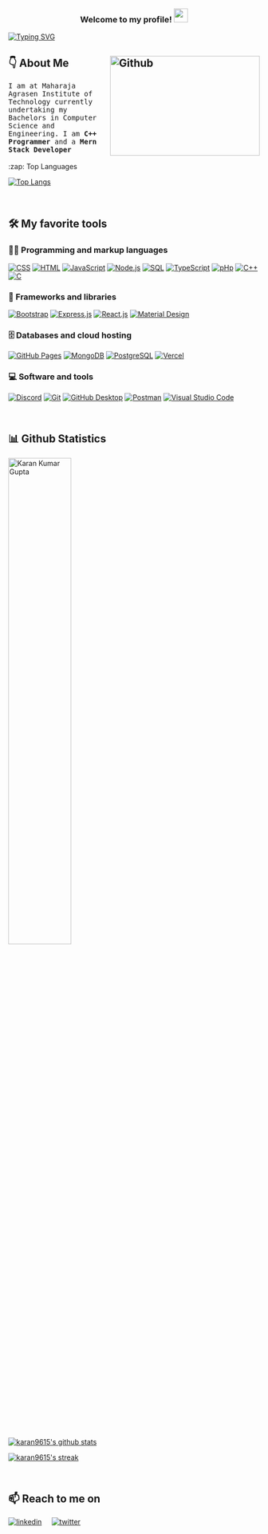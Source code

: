 <h3 align="center">
  Welcome to my profile!
  <img src="https://media.giphy.com/media/hvRJCLFzcasrR4ia7z/giphy.gif" width="28">
</h3>

<a href="https://git.io/typing-svg"><img src="https://readme-typing-svg.demolab.com?font=Fira+Code&size=35&pause=1000&color=FF64DA&center=true&width=1200&height=70&lines=+Hey%2C+I'm+Karan+Gupta+;A+Passionate+Web+Developer" alt="Typing SVG" /></a>

<h2> 
 👇 About Me
<img align="right" alt="Github"  src="https://qph.fs.quoracdn.net/main-qimg-82b7314fe96c4a2d8f3088207a4afd8d" width="300" height="200" />
</h2>

  <p>  <samp>
I am at Maharaja Agrasen Institute of Technology currently undertaking my Bachelors in Computer Science and Engineering. 
I am <strong>C++ Programmer</strong> and a <strong>Mern Stack Developer</strong>
  </samp><br><br>
:zap: Top Languages<br>
  
  [![Top Langs](https://github-readme-stats.vercel.app/api/top-langs/?username=karan9615&layout=compact)](https://github.com/anuraghazra/github-readme-stats)
   </p>
  
  <br>
 
    
<!--   <p align="center">
    <img src="https://komarev.com/ghpvc/?username=karan9615" alt="Karan kumar Gupta" /> 
  </p>           -->
 
</p>

## 🛠️ My favorite tools

### 👨‍💻 Programming and markup languages

<p>
    <a href="https://github.com/search?q=user%3Akaran9615+language%3Acss"><img alt="CSS" src="https://img.shields.io/badge/CSS-1572B6.svg?logo=css3&logoColor=white"></a>
    <a href="https://github.com/search?q=user%3Akaran9615+language%3Ahtml"><img alt="HTML" src="https://img.shields.io/badge/HTML-E34F26.svg?logo=html5&logoColor=white"></a>
    <a href="https://github.com/search?q=user%3Akaran9615+language%3Ajavascript"><img alt="JavaScript" src="https://img.shields.io/badge/JavaScript-F7DF1E.svg?logo=javascript&logoColor=black"></a>
    <a href="https://github.com/search?q=user%3Akaran9615+language%3Ajavascript"><img alt="Node.js" src="https://img.shields.io/badge/Node.js-43853D.svg?logo=node.js&logoColor=white"></a>
    <a href="https://github.com/search?q=user%3Akaran9615+language%3Asql"><img alt="SQL" src="https://custom-icon-badges.demolab.com/badge/SQL-025E8C.svg?logo=database&logoColor=white"></a>
    <a href="https://github.com/search?q=user%3Akaran9615+language%3AtypeScript"><img alt="TypeScript" src="https://img.shields.io/badge/TypeScript-007ACC.svg?logo=typescript&logoColor=white"></a>
  <a href="https://github.com/search?q=user%3Akaran9615+language%3ApHp"><img alt="pHp" src="https://img.shields.io/badge/php-FE7A16.svg?logo=php&logoColor=white"></a>
  <a href="https://github.com/search?q=user%3Akaran9615+language%3ACPP"><img alt="C++" src="https://img.shields.io/badge/c++-8034A9.svg?logo=c++&logoColor=white"></a>
  <a href="https://github.com/search?q=user%3Akaran9615+language%3AC"><img alt="C" src="https://img.shields.io/badge/c-007ACC.svg?logo=c&logoColor=white"></a>
</p>

### 🧰 Frameworks and libraries

<p>
    <a href="#"><img alt="Bootstrap" src="https://img.shields.io/badge/Bootstrap-7952B3.svg?logo=bootstrap&logoColor=white"></a>
    <a href="#"><img alt="Express.js" src="https://img.shields.io/badge/Express.js-404d59.svg?logo=express&logoColor=white"></a>
   <a href="#"><img alt="React.js" src="https://img.shields.io/badge/React.js-0000CC.svg?logo=react&logoColor=white"></a>
    <a href="#"><img alt="Material Design" src="https://img.shields.io/badge/Material%20Design-0081CB.svg?logo=material-design&logoColor=white"></a>
</p>

### 🗄️ Databases and cloud hosting

<p>
    <a href="#"><img alt="GitHub Pages" src="https://img.shields.io/badge/GitHub%20Pages-327FC7.svg?logo=github&logoColor=white"></a>
    <a href="#"><img alt="MongoDB" src ="https://img.shields.io/badge/MongoDB-4ea94b.svg?logo=mongodb&logoColor=white"></a>
    <a href="#"><img alt="PostgreSQL" src ="https://img.shields.io/badge/PostgreSQL-316192.svg?logo=postgresql&logoColor=white"></a>
    <a href="#"><img alt="Vercel" src="https://img.shields.io/badge/Vercel-000000.svg?logo=vercel&logoColor=white"></a>
</p>

### 💻 Software and tools

<p>
    <a href="#"><img alt="Discord" src="https://img.shields.io/badge/-Discord-5865F2.svg?logo=discord&logoColor=white"></a>
    <a href="#"><img alt="Git" src="https://img.shields.io/badge/Git-F05033.svg?logo=git&logoColor=white"></a>
    <a href="#"><img alt="GitHub Desktop" src="https://img.shields.io/badge/GitHub%20Desktop-8034A9.svg?logo=github&logoColor=white"></a>
    <a href="#"><img alt="Postman" src="https://img.shields.io/badge/Postman-FF6C37?logo=postman&logoColor=white"></a>
    <a href="#"><img alt="Visual Studio Code" src="https://img.shields.io/badge/Visual%20Studio%20Code-0078d7.svg?logo=visual-studio-code&logoColor=white"></a>
</p>

<br />

<h2 align="left">📊 Github Statistics </h2>
<p align="left">
<img width="50%" src="https://github-readme-stats.vercel.app/api?username=karan9615&layout=compact&hide=html&theme=jolly" alt="Karan Kumar Gupta" />

<a width="80%" href="https://github.com/vn7n24fzkq/github-profile-summary-cards"><img align="center" src="http://github-profile-summary-cards.vercel.app/api/cards/profile-details?username=karan9615&layout=compact&hide=html&theme=jolly" alt="karan9615's github stats" /></a>
  
  <a href="https://github.com/DenverCoder1/github-readme-streak-stats">
    <img title="🔥 Get streak stats for your profile at git.io/streak-stats" alt="karan9615's streak" src="https://streak-stats.demolab.com/?user=karan9615&layout=compact&hide=html&theme=jolly"/>
  </a>
  
</p>


<br/>
   <h2 align="left">📫 Reach to me on</h2>
     
 <p align="left">
 <a target="_blank" href="https://www.linkedin.com/in/karan-kumar-gupta-7441321b2"><img alt="linkedin" src="https://img.shields.io/badge/Linkedin-0077b5.svg?logo=linkedin&logoColor=white"></a>&nbsp;&nbsp;&nbsp;&nbsp;
   <a target="_blank" href="https://twitter.com/KaranKu77758634?s=08"><img alt="twitter" src="https://img.shields.io/badge/Twitter-00acee.svg?logo=twitter&logoColor=white"></a>&nbsp;&nbsp;&nbsp;&nbsp;
</p> 
